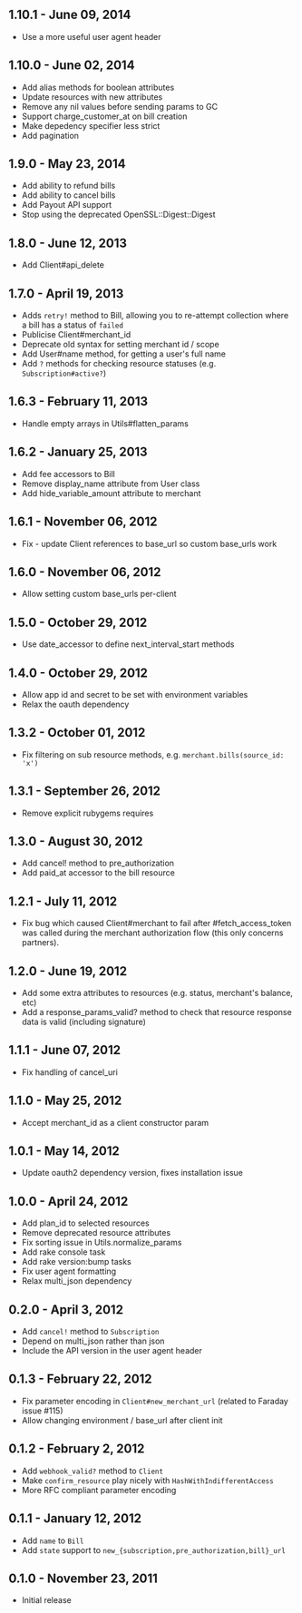 ## 1.10.1 - June 09, 2014

- Use a more useful user agent header


## 1.10.0 - June 02, 2014

- Add alias methods for boolean attributes
- Update resources with new attributes
- Remove any nil values before sending params to GC
- Support charge_customer_at on bill creation
- Make depedency specifier less strict
- Add pagination


## 1.9.0 - May 23, 2014

- Add ability to refund bills
- Add ability to cancel bills
- Add Payout API support
- Stop using the deprecated OpenSSL::Digest::Digest

## 1.8.0 - June 12, 2013

- Add Client#api_delete

## 1.7.0 - April 19, 2013

- Adds `retry!` method to Bill, allowing you to re-attempt collection where a
  bill has a status of `failed`
- Publicise Client#merchant_id
- Deprecate old syntax for setting merchant id / scope
- Add User#name method, for getting a user's full name
- Add `?` methods for checking resource statuses (e.g. `Subscription#active?`)

## 1.6.3 - February 11, 2013

- Handle empty arrays in Utils#flatten_params

## 1.6.2 - January 25, 2013

- Add fee accessors to Bill
- Remove display_name attribute from User class
- Add hide_variable_amount attribute to merchant

## 1.6.1 - November 06, 2012

- Fix - update Client references to base_url so custom base_urls work

## 1.6.0 - November 06, 2012

- Allow setting custom base_urls per-client

## 1.5.0 - October 29, 2012

- Use date_accessor to define next_interval_start methods

## 1.4.0 - October 29, 2012

- Allow app id and secret to be set with environment variables
- Relax the oauth dependency

## 1.3.2 - October 01, 2012

- Fix filtering on sub resource methods, e.g. `merchant.bills(source_id: 'x')`

## 1.3.1 - September 26, 2012

- Remove explicit rubygems requires

## 1.3.0 - August 30, 2012

- Add cancel! method to pre_authorization
- Add paid_at accessor to the bill resource

## 1.2.1 - July 11, 2012

- Fix bug which caused Client#merchant to fail after #fetch_access_token was
  called during the merchant authorization flow (this only concerns partners).

## 1.2.0 - June 19, 2012

- Add some extra attributes to resources (e.g. status, merchant's balance, etc)
- Add a response_params_valid? method to check that resource response data is
  valid (including signature)

## 1.1.1 - June 07, 2012

- Fix handling of cancel_uri


## 1.1.0 - May 25, 2012

- Accept merchant_id as a client constructor param


## 1.0.1 - May 14, 2012

- Update oauth2 dependency version, fixes installation issue


## 1.0.0 - April 24, 2012

- Add plan_id to selected resources
- Remove deprecated resource attributes
- Fix sorting issue in Utils.normalize_params
- Add rake console task
- Add rake version:bump tasks
- Fix user agent formatting
- Relax multi_json dependency


## 0.2.0 - April 3, 2012

- Add `cancel!` method to `Subscription`
- Depend on multi_json rather than json
- Include the API version in the user agent header


## 0.1.3 - February 22, 2012

- Fix parameter encoding in `Client#new_merchant_url` (related to Faraday issue
  #115)
- Allow changing environment / base_url after client init


## 0.1.2 - February 2, 2012

- Add `webhook_valid?` method to `Client`
- Make `confirm_resource` play nicely with `HashWithIndifferentAccess`
- More RFC compliant parameter encoding


## 0.1.1 - January 12, 2012

- Add `name` to `Bill`
- Add `state` support to `new_{subscription,pre_authorization,bill}_url`


## 0.1.0 - November 23, 2011

- Initial release


